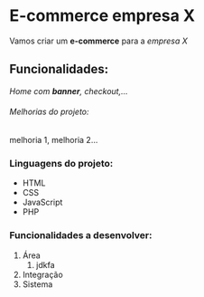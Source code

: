 # E-commerce empresa X

Vamos criar um **e-commerce** para a *empresa X*

## Funcionalidades:

_Home com **banner**, checkout,..._

###### Melhorias do projeto:

melhoria 1, melhoria 2...

### Linguagens do projeto:

* HTML
* CSS
* JavaScript
* PHP

### Funcionalidades a desenvolver:

1. Área
    1. jdkfa
2. Integração
3. Sistema